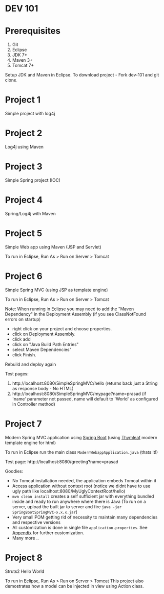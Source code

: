 # DEV 101

# Prerequisites

1. Git
2. Eclipse
3. JDK 7+
4. Maven 3+
5. Tomcat 7+

Setup JDK and Maven in Eclipse. To download project - Fork dev-101 and git clone.

# Project 1

Simple project with log4j

# Project 2

Log4j using Maven

# Project 3

Simple Spring project (IOC)

# Project 4

Spring/Log4j with Maven

# Project 5

Simple Web app using Maven (JSP and Servlet)

To run in Eclipse, Run As > Run on Server > Tomcat

# Project 6

Simple Spring MVC (using JSP as template engine)

To run in Eclipse, Run As > Run on Server > Tomcat

Note: When running in Eclipse you may need to add the "Maven Dependency" in the Deployment Assembly (if you see ClassNotFound errors on startup)
* right click on your project and choose properties.
* click on Deployment Assembly.
* click add
* click on "Java Build Path Entries"
* select Maven Dependencies"
* click Finish.

Rebuild and deploy again

Test pages:
1. http://localhost:8080/SimpleSpringMVC/hello (returns back just a String as response body - No HTML)
2. http://localhost:8080/SimpleSpringMVC/mypage?name=prasad (if 'name' parameter not passed, name will default to 'World' as configured in Controller method)

# Project 7 

Modern Spring MVC application using [Spring Boot](http://projects.spring.io/spring-boot/) (using [Thymleaf](http://www.thymeleaf.org/) modern template engine for html)

To run in Eclipse run the main class `ModernWebappApplication.java` (thats it!)

Test page: http://localhost:8080/greeting?name=prasad

Goodies:
* No Tomcat installation needed, the application embeds Tomcat within it
* Access application without context root (notice we didnt have to use ugly path like localhost:8080/MyUglyContextRoot/hello)
* `mvn clean install` creates a self sufficient jar with everything bundled inside and ready to run anywhere where there is Java (To run on a server, upload the built jar to server and fire `java -jar SpringBootSpringMVC-x.x.x.jar`)
* Very small POM getting rid of necessity to maintain many dependencies and respective versions
* All customization is done in single file `application.properties`. See [Appendix](https://docs.spring.io/spring-boot/docs/current/reference/html/common-application-properties.html) for further customization.
* Many more ..  

# Project 8

Struts2 Hello World

To run in Eclipse, Run As > Run on Server > Tomcat
This project also demostrates how a model can be injected in view using Action class.



